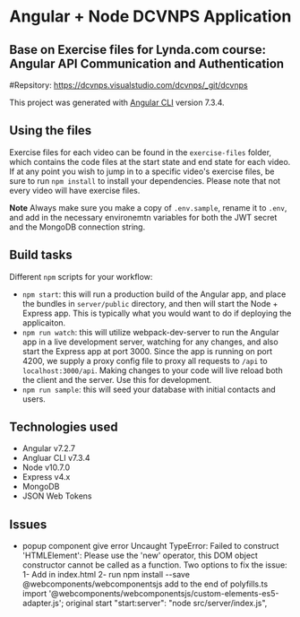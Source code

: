 # Angular + Node DCVNPS Application

## Base on Exercise files for Lynda.com course: Angular API Communication and Authentication

#Repsitory: https://dcvnps.visualstudio.com/dcvnps/_git/dcvnps

This project was generated with [Angular CLI](https://github.com/angular/angular-cli) version 7.3.4.

## Using the files

Exercise files for each video can be found in the `exercise-files` folder, which contains the code files at the start state and end state for each video. If at any point you wish to jump in to a specific video's exercise files, be sure to run `npm install` to install your dependencies. Please note that not every video will have exercise files.

**Note**
Always make sure you make a copy of `.env.sample`, rename it to `.env`, and add in the necessary environemtn variables for both the JWT secret and the MongoDB connection string.

## Build tasks

Different `npm` scripts for your workflow:
  * `npm start`: this will run a production build of the Angular app, and place the bundles in `server/public` directory, and then will start the Node + Express app. This is typically what you would want to do if deploying the applicaiton.
  * `npm run watch`: this will utilize webpack-dev-server to run the Angular app in a live development server, watching for any changes, and also start the Express app at port 3000. Since the app is running on port 4200, we supply a proxy config file to proxy all requests to `/api` to `localhost:3000/api`. Making changes to your code will live reload both the client and the server. Use this for development.
  * `npm run sample`: this will seed your database with initial contacts and users.

## Technologies used
  * Angular v7.2.7
  * Angluar CLI v7.3.4
  * Node v10.7.0
  * Express v4.x
  * MongoDB
  * JSON Web Tokens
## Issues
  * popup component give error
   Uncaught TypeError: Failed to construct 'HTMLElement': Please use the 'new' operator, this DOM object constructor cannot be called as a function.
    Two options to fix the issue:
      1- Add in index.html
      <script src="https://unpkg.com/@webcomponents/webcomponentsjs@2.1.3/custom-elements-es5-adapter.js"></script>
      2- run npm install --save @webcomponents/webcomponentsjs
        add to the end of polyfills.ts
        import '@webcomponents/webcomponentsjs/custom-elements-es5-adapter.js';
original start  "start:server": "node src/server/index.js",